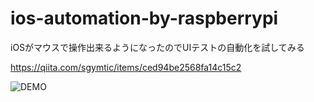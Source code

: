 # ios-automation-by-raspberrypi
iOSがマウスで操作出来るようになったのでUIテストの自動化を試してみる


https://qiita.com/sgymtic/items/ced94be2568fa14c15c2


![DEMO](https://github.com/sgymtic/ios-automation-by-raspberrypi/blob/images/output.gif)
